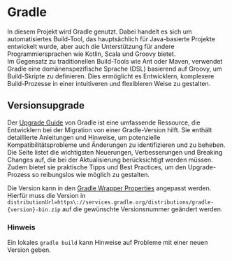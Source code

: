 # Gradle
In diesem Projekt wird Gradle genutzt. Dabei handelt es sich um automatisiertes Build-Tool, das hauptsächlich für Java-basierte Projekte entwickelt wurde, aber auch die Unterstützung für andere Programmiersprachen wie Kotlin, Scala und Groovy bietet. \
Im Gegensatz zu traditionellen Build-Tools wie Ant oder Maven, verwendet Gradle eine domänenspezifische Sprache (DSL) basierend auf Groovy, um Build-Skripte zu definieren. Dies ermöglicht es Entwicklern, komplexere Build-Prozesse in einer intuitiveren und flexibleren Weise zu gestalten.

## Versionsupgrade
Der [Upgrade Guide](https://docs.gradle.org/current/userguide/upgrading_version_8.html) von Gradle ist eine umfassende Ressource, die Entwicklern bei der Migration von einer Gradle-Version hilft. Sie enthält detaillierte Anleitungen und Hinweise, um potenzielle Kompatibilitätsprobleme und Änderungen zu identifizieren und zu beheben. \
Die Seite listet die wichtigsten Neuerungen, Verbesserungen und Breaking Changes auf, die bei der Aktualisierung berücksichtigt werden müssen. Zudem bietet sie praktische Tipps und Best Practices, um den Upgrade-Prozess so reibungslos wie möglich zu gestalten.


Die Version kann in den [Gradle Wrapper Properties](https://git.svws-nrw.de/svws/SVWS-Server/-/blob/dev/gradle/wrapper/gradle-wrapper.properties#L3) angepasst werden. Hierfür muss die Version in `distributionUrl=https\://services.gradle.org/distributions/gradle-{version}-bin.zip` auf die gewünschte Versionsnummer geändert werden.

### Hinweis
Ein lokales `gradle build` kann Hinweise auf Probleme mit einer neuen Version geben.